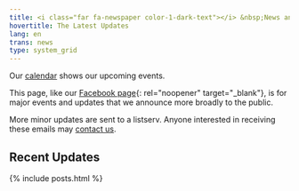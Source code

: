 ```yaml
---
title: <i class="far fa-newspaper color-1-dark-text"></i> &nbsp;News and Updates &nbsp;<i class="fas fa-bullhorn color-1-text"></i>
hovertitle: The Latest Updates
lang: en
trans: news
type: system_grid
---
```

Our [calendar](/calendar) shows our upcoming events.

This page, like our [Facebook page](https://fb.com/MontrealQuakers/){: rel="noopener" target="_blank"}, is for major events and updates that we announce more broadly to the public. 

More minor updates are sent to a listserv. Anyone interested in receiving these emails may [contact us](/contact.html). 

## Recent Updates

{% include posts.html %}
